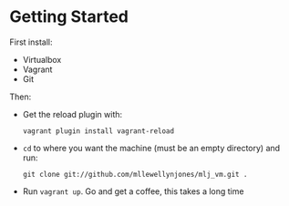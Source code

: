Getting Started
======

First install:
- Virtualbox
- Vagrant
- Git

Then:
- Get the reload plugin with: 

  `vagrant plugin install vagrant-reload`
    
- `cd` to where you want the machine (must be an empty directory) and run: 

  `git clone git://github.com/mllewellynjones/mlj_vm.git .`

- Run `vagrant up`. Go and get a coffee, this takes a long time
